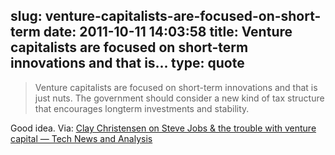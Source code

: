 slug: venture-capitalists-are-focused-on-short-term
date: 2011-10-11 14:03:58
title: Venture capitalists are focused on short-term innovations and that is...
type: quote
---

> Venture capitalists are focused on short-term innovations and that is just nuts. The government should consider a new kind of tax structure that encourages longterm investments and stability.

Good idea. Via: [Clay Christensen on Steve Jobs & the trouble with venture capital — Tech News and Analysis](http://gigaom.com/2011/10/10/clay-christensen-on-steve-jobs-the-trouble-with-venture-capital/)
